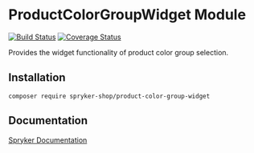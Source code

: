 # ProductColorGroupWidget Module
[![Build Status](https://travis-ci.org/spryker-shop/product-color-group-widget.svg)](https://travis-ci.org/spryker-shop/product-color-group-widget)
[![Coverage Status](https://coveralls.io/repos/github/spryker-shop/product-color-group-widget/badge.svg)](https://coveralls.io/github/spryker-shop/product-color-group-widget)

Provides the widget functionality of product color group selection.

## Installation

```
composer require spryker-shop/product-color-group-widget
```

## Documentation

[Spryker Documentation](https://academy.spryker.com/developing_with_spryker/module_guide/modules.html)
